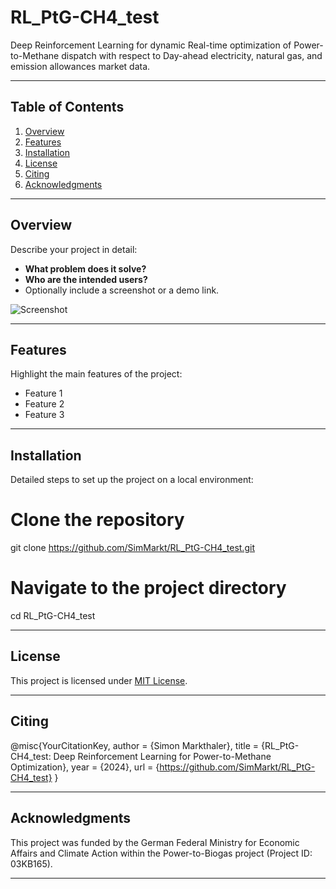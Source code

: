 # RL_PtG-CH4_test

Deep Reinforcement Learning for dynamic Real-time optimization of Power-to-Methane dispatch with respect to Day-ahead electricity, natural gas, and emission allowances market data.

---

## Table of Contents

1. [Overview](#overview)
2. [Features](#features)
3. [Installation](#installation)
4. [License](#license)
4. [Citing](#citing)
5. [Acknowledgments](#acknowledgments)

---

## Overview

Describe your project in detail:
- **What problem does it solve?**
- **Who are the intended users?**
- Optionally include a screenshot or a demo link.

![Screenshot](screenshot.png)

---

## Features

Highlight the main features of the project:
- Feature 1
- Feature 2
- Feature 3

---

## Installation

Detailed steps to set up the project on a local environment:

# Clone the repository
git clone https://github.com/SimMarkt/RL_PtG-CH4_test.git

# Navigate to the project directory
cd RL_PtG-CH4_test

---

## License

This project is licensed under [MIT License](LICENSE).

---

## Citing

@misc{YourCitationKey,
  author = {Simon Markthaler},
  title = {RL_PtG-CH4_test: Deep Reinforcement Learning for Power-to-Methane Optimization},
  year = {2024},
  url = {https://github.com/SimMarkt/RL_PtG-CH4_test}
}

---

## Acknowledgments

This project was funded by the German Federal Ministry for Economic Affairs
and Climate Action within the Power-to-Biogas
project (Project ID: 03KB165).

---